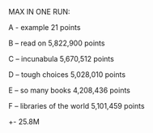 MAX IN ONE RUN:

A - example
21 points

B – read on
5,822,900 points

C – incunabula
5,670,512 points

D – tough choices
5,028,010 points

E – so many books
4,208,436 points

F – libraries of the world
5,101,459 points


+- 25.8M
